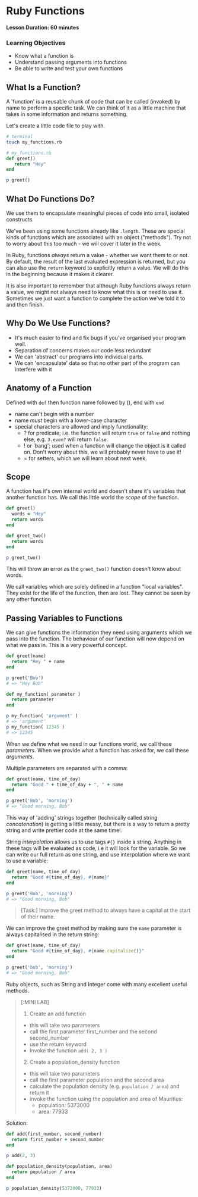 # Ruby Functions

**Lesson Duration: 60 minutes**

### Learning Objectives

* Know what a function is
* Understand passing arguments into functions
* Be able to write and test your own functions

## What Is a Function?

A 'function' is a reusable chunk of code that can be called (invoked) by name to perform a specific task. We can think of it as a little machine that takes in some information and returns something.

Let's create a little code file to play with.

```bash
# terminal
touch my_functions.rb
```

```ruby
# my_functions.rb
def greet()
   return "Hey"
end

p greet()
```

## What Do Functions Do?

We use them to encapsulate meaningful pieces of code into small, isolated constructs.

We've been using some functions already like `.length`. These are special kinds of functions which are associated with an object ("methods"). Try not to worry about this too much - we will cover it later in the week.

In Ruby, functions _always_ return a value - whether we want them to or not. By default, the result of the last evaluated expression is returned, but you can also use the `return` keyword to explicitly return a value. We will do this in the beginning because it makes it clearer.

It is also important to remember that although Ruby functions always return a value, we might not always need to know what this is or need to use it. Sometimes we just want a function to complete the action we've told it to and then finish.

## Why Do We Use Functions?

* It's much easier to find and fix bugs if you've organised your program well.
* Separation of concerns makes our code less redundant
* We can 'abstract' our programs into individual parts.
* We can 'encapsulate' data so that no other part of the program can interfere with it

## Anatomy of a Function

Defined with `def` then function name followed by (), end with `end`

* name can't begin with a number
* name _must_ begin with a lower-case character
* special characters are allowed and imply functionality:
  * ? for predicate; i.e. the function will return `true` or `false` and nothing else, e.g. `3.even?` will return `false`.
  * ! or 'bang'; used when a function will change the object is it called on. Don't worry about this, we will probably never have to use it!
  * = for setters, which we will learn about next week.

## Scope

A function has it's own internal world and doesn't share it's variables that another function has. We call this little world the _scope_ of the function.

```ruby
def greet()
  words = "Hey"
  return words
end

def greet_two()
  return words
end

p greet_two()
```

This will throw an error as the `greet_two()` function doesn't know about words.

We call variables which are solely defined in a function "local variables". They exist for the life of the function, then are lost. They cannot be seen by any other function.

## Passing Variables to Functions

We can give functions the information they need using arguments which we pass into the function. The behaviour of our function will now depend on what we pass in. This is a very powerful concept.

```ruby
def greet(name)
  return "Hey " + name
end

p greet('Bob')
# => "Hey Bob"

def my_function( parameter )
  return parameter
end

p my_function( 'argument' )
# => 'argument'
p my_function( 12345 )
# => 12345
```

When we define what we need in our functions world, we call these _parameters_. When we provide what a function has asked for, we call these _arguments_.

Multiple parameters are separated with a comma:

```ruby
def greet(name, time_of_day)
  return "Good " + time_of_day + ", " + name
end

p greet('Bob', 'morning')
# => "Good morning, Bob"
```

This way of 'adding' strings together (technically called string _concatenation_) is getting a little messy, but there is a way to return a pretty string and write prettier code at the same time!.

String _interpolation_ allows us to use tags `#{}` inside a string. Anything in these tags will be evaluated as code, i.e it will look for the variable. So we can write our full return as one string, and use interpolation where we want to use a variable:

```ruby
def greet(name, time_of_day)
  return "Good #{time_of_day}, #{name}"
end

p greet('Bob', 'morning')
# => "Good morning, Bob"
```

> [Task:] Improve the greet method to always have a capital at the start of their name.

We can improve the greet method by making sure the `name` parameter is always capitalised in the return string:

```ruby
def greet(name, time_of_day)
  return "Good #{time_of_day}, #{name.capitalize()}"
end

p greet('bob', 'morning')
# => "Good morning, Bob"
```

Ruby objects, such as String and Integer come with many excellent useful methods.

> [:MINI LAB]
>
> 1.  Create an add function
>
> * this will take two parameters
> * call the first parameter first_number and the second second_number
> * use the return keyword
> * Invoke the function `add( 2, 3 )`
>
> 2.  Create a population_density function
>
> * this will take two parameters
> * call the first parameter population and the second area
> * calculate the population density (e.g. `population / area`) and return it
> * invoke the function using the population and area of Mauritius:
>   * population: 5373000
>   * area: 77933

Solution:

```ruby
def add(first_number, second_number)
  return first_number + second_number
end

p add(2, 3)
```

```ruby
def population_density(population, area)
  return population / area
end

p population_density(5373000, 77933)
```
